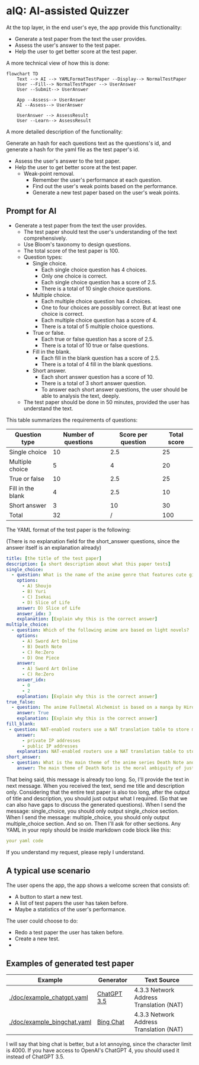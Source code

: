 # aIQ: AI-assisted Quizzer

At the top layer, in the end user's eye, the app provide this functionality:

- Generate a test paper from the text the user provides.
- Assess the user's answer to the test paper.
- Help the user to get better score at the test paper.

A more technical view of how this is done:

```mermaid
flowchart TD
    Text --> AI --> YAMLFormatTestPaper --Display--> NormalTestPaper
    User --Fill--> NormalTestPaper --> UserAnswer
    User --Submit--> UserAnswer
    
    App --Assess--> UserAnswer
    AI --Assess--> UserAnswer
    
    UserAnswer --> AssessResult
    User --Learn--> AssessResult
```

A more detailed description of the functionality:

Generate an hash for each questions text as the questions's id, and generate a hash for the yaml file as the test paper's id.

- Assess the user's answer to the test paper.
- Help the user to get better score at the test paper.
  - Weak-point removal.
      - Remember the user's performance at each question.
      - Find out the user's weak points based on the performance.
      - Generate a new test paper based on the user's weak points.

## Prompt for AI

- Generate a test paper from the text the user provides.
  - The test paper should test the user's understanding of the text comprehensively.
  - Use Bloom's taxonomy to design questions.
  - The total score of the test paper is 100.
  - Question types:
    - Single choice.
      - Each single choice question has 4 choices.
      - Only one choice is correct.
      - Each single choice question has a score of 2.5.
      - There is a total of 10 single choice questions.
    - Multiple choice.
      - Each multiple choice question has 4 choices.
      - One to four choices are possibly correct. But at least one choice is correct.
      - Each multiple choice question has a score of 4.
      - There is a total of 5 multiple choice questions.
    - True or false.
      - Each true or false question has a score of 2.5.
      - There is a total of 10 true or false questions.
    - Fill in the blank.
      - Each fill in the blank question has a score of 2.5.
      - There is a total of 4 fill in the blank questions.
    - Short answer.
      - Each short answer question has a score of 10.
      - There is a total of 3 short answer question.
      - To answer each short answer questions, the user should be able to analysis the text, deeply.
  - The test paper should be done in 50 minutes, provided the user has understand the text.

This table summarizes the requirements of questions:

| Question type     | Number of questions | Score per question | Total score |
| ----------------- | ------------------- | ------------------ | ----------- |
| Single choice     | 10                  | 2.5                | 25          |
| Multiple choice   | 5                   | 4                  | 20          |
| True or false     | 10                  | 2.5                | 25          |
| Fill in the blank | 4                   | 2.5                | 10          |
| Short answer      | 3                   | 10                 | 30          |
| Total             | 32                  | /                  | 100         |

The YAML format of the test paper is the following:

(There is no explanation field for the short_answer questions, since the answer itself is an explanation already)

```yaml
title: [the title of the test paper]
description: [a short description about what this paper tests]
single_choice:
  - question: What is the name of the anime genre that features cute girls doing cute things?
    options:
      - A) Shoujo
      - B) Yuri
      - C) Isekai
      - D) Slice of Life
    answer: D) Slice of Life
    answer_idx: 3
    explanation: [Explain why this is the correct answer]
multiple_choice:
  - question: Which of the following anime are based on light novels?
    options:
      - A) Sword Art Online
      - B) Death Note
      - C) Re:Zero
      - D) One Piece
    answer: 
      - A) Sword Art Online
      - C) Re:Zero
    answer_idx: 
      - 0
      - 2
    explanation: [Explain why this is the correct answer]
true_false:
  - question: The anime Fullmetal Alchemist is based on a manga by Hiromu Arakawa.
    answer: True
    explanation: [Explain why this is the correct answer]
fill_blank:
 - question: NAT-enabled routers use a NAT translation table to store mappings between $0 and $1.
    answer:
      - private IP addresses
      - public IP addresses
    explanation: NAT-enabled routers use a NAT translation table to store mappings between private IP addresses and public IP addresses.
short_answer:
  - question: What is the main theme of the anime series Death Note and how does it relate to the characters of Light Yagami and L?
    answer: The main theme of Death Note is the moral ambiguity of justice and how different people have different views on what is right and wrong. Light Yagami believes that he is doing justice by killing criminals with the Death Note, a supernatural notebook that can kill anyone whose name is written in it. He sees himself as a god who can create a new world order. L, on the other hand, is a genius detective who opposes Light and tries to catch him. He believes that Light is a mass murderer who has no right to judge others and that his actions are evil. The anime series explores the psychological and philosophical conflict between these two characters and their respective ideals of justice.
```

That being said, this message is already too long.
So, I'll provide the text in next message. When you received the text, send me title and description only.
Considering that the entire test paper is also too long, after the output of title and description, you should just output what I required.
(So that we can also have gaps to discuss the generated questions).
When I send the message: single_choice, you should only output single_choice section.
When I send the message: multiple_choice, you should only output multiple_choice section.
And so on.
Then I'll ask for other sections.
Any YAML in your reply should be inside markdown code block like this:
```yaml
your yaml code
```
If you understand my request, please reply I understand.

## A typical use scenario

The user opens the app, the app shows a welcome screen that consists of:
- A button to start a new test.
- A list of test papers the user has taken before.
- Maybe a statistics of the user's performance.

The user could choose to do:
- Redo a test paper the user has taken before.
- Create a new test.
- 

## Examples of generated test paper


| Example                                                    | Generator                      | Text Source                             |
| ---------------------------------------------------------- | ------------------------------ | --------------------------------------- |
| [./doc/example_chatgpt.yaml](./doc/example_chatgpt.yaml)   | [ChatGPT 3.5](chat.openai.com) | 4.3.3 Network Address Translation (NAT) |
| [./doc/example_bingchat.yaml](./doc/example_bingchat.yaml) | [Bing Chat](bing.com/chat)     | 4.3.3 Network Address Translation (NAT) |


I will say that bing chat is better, but a lot annoying, since the character limit is 4000.
If you have access to OpenAI's ChatGPT 4, you should used it instead of ChatGPT 3.5.